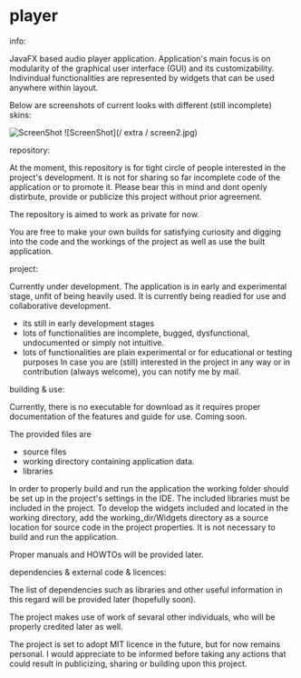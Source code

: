 player
======

info:

JavaFX based audio player application.
Application's main focus is on modularity of the graphical user interface (GUI) and its customizability. Indivindual
functionalities are represented by widgets that can be used anywhere within layout.

Below are screenshots of current looks with different (still incomplete) skins:

![ScreenShot](https://github.com/sghpjuikit/player/blob/master/extra/screen1.jpg)
![ScreenShot](/ extra / screen2.jpg)


repository: 

At the moment, this repository is for tight circle of people interested in the project's development. It is not
for sharing so far incomplete code of the application or to promote it. Please bear this in mind and dont openly
distirbute, provide or publicize this project without prior agreement.

The repository is aimed to work as private for now.

You are free to make your own builds for satisfying curiosity and digging into the code and the workings of the
project as well as use the built application.



project:

Currently under development.
The application is in early and experimental stage, unfit of being heavily used. It is currently being readied for
use and collaborative development.
- its still in early development stages
- lots of functionalities are incomplete, bugged, dysfunctional, undocumented or simply not intuitive.
- lots of functionalities are plain experimental or for educational or testing purposes
In case you are (still) interested in the project in any way or in contribution (always welcome), you can notify me by mail.



building & use:

Currently, there is no executable for download as it requires proper documentation of the features and guide for use. Coming soon.

The provided files are
- source files
- working directory containing application data.
- libraries

In order to properly build and run the application the working folder should be set up in the project's settings in the IDE.
The included libraries must be included in the project.
To develop the widgets included and located in the working directory, add the working_dir/Widgets directory as a source
location for source code in the project properties. It is not necessary to build and run the application.

Proper manuals and HOWTOs will be provided later.



dependencies & external code & licences:

The list of dependencies such as libraries and other useful information in this regard will be provided later
(hopefully soon).

The project makes use of work of sevaral other individuals, who will be properly credited later as well.

The project is set to adopt MIT licence in the future, but for now remains personal. I would appreciate to be
informed before taking any actions that could result in publicizing, sharing or building upon this project.

